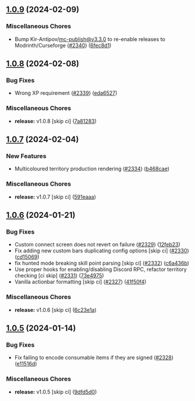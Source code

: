 ## [1.0.9](https://github.com/Wynntils/Artemis/compare/v1.0.8...v1.0.9) (2024-02-09)


### Miscellaneous Chores

* Bump Kir-Antipov/mc-publish@v3.3.0 to re-enable releases to Modrinth/Curseforge ([#2340](https://github.com/Wynntils/Artemis/issues/2340)) ([6fec8d1](https://github.com/Wynntils/Artemis/commit/6fec8d142ba4939fec2a2c176f36bcca16af4b92))

## [1.0.8](https://github.com/Wynntils/Artemis/compare/v1.0.7...v1.0.8) (2024-02-08)


### Bug Fixes

* Wrong XP requirement ([#2339](https://github.com/Wynntils/Artemis/issues/2339)) ([eda6527](https://github.com/Wynntils/Artemis/commit/eda652793e5ba3f63ce8860b9a476908067c3d62))


### Miscellaneous Chores

* **release:** v1.0.8 [skip ci] ([7a81283](https://github.com/Wynntils/Artemis/commit/7a81283a3d2187b256347a3e665480e0e455d01b))

## [1.0.7](https://github.com/Wynntils/Artemis/compare/v1.0.6...v1.0.7) (2024-02-04)


### New Features

* Multicoloured territory production rendering ([#2334](https://github.com/Wynntils/Artemis/issues/2334)) ([b468cae](https://github.com/Wynntils/Artemis/commit/b468cae092ccd3e86189ddedac208242f395d9b5))


### Miscellaneous Chores

* **release:** v1.0.7 [skip ci] ([591eaaa](https://github.com/Wynntils/Artemis/commit/591eaaaa908af8936a9f3ddb40b79a678028159f))

## [1.0.6](https://github.com/Wynntils/Artemis/compare/v1.0.5...v1.0.6) (2024-01-21)


### Bug Fixes

* Custom connect screen does not revert on failure ([#2329](https://github.com/Wynntils/Artemis/issues/2329)) ([12feb23](https://github.com/Wynntils/Artemis/commit/12feb23f01571f3db17d39587b0bc11d77f1b8b7))
* Fix adding new custom bars duplicating config options [skip ci] ([#2330](https://github.com/Wynntils/Artemis/issues/2330)) ([cd15069](https://github.com/Wynntils/Artemis/commit/cd15069651e7cce1bc61f9c24036e13bd22f1304))
* fix hunted mode breaking skill point parsing [skip ci] ([#2332](https://github.com/Wynntils/Artemis/issues/2332)) ([c6a436b](https://github.com/Wynntils/Artemis/commit/c6a436be325450e6fdaa21510af184554475fc27))
* Use proper hooks for enabling/disabling Discord RPC, refactor territory checking [ci skip] ([#2331](https://github.com/Wynntils/Artemis/issues/2331)) ([73e4975](https://github.com/Wynntils/Artemis/commit/73e49752168c89a1e8bf2eb83be5b5f3c78c556d))
* Vanilla actionbar formatting [skip ci] ([#2327](https://github.com/Wynntils/Artemis/issues/2327)) ([41f50f4](https://github.com/Wynntils/Artemis/commit/41f50f4308882b6842f1988236ef328523dc6d77))


### Miscellaneous Chores

* **release:** v1.0.6 [skip ci] ([6c23e1a](https://github.com/Wynntils/Artemis/commit/6c23e1abc076c13e1f5869c779816137e8f35912))

## [1.0.5](https://github.com/Wynntils/Artemis/compare/v1.0.4...v1.0.5) (2024-01-14)


### Bug Fixes

* Fix failing to encode consumable items if they are signed ([#2328](https://github.com/Wynntils/Artemis/issues/2328)) ([e11516d](https://github.com/Wynntils/Artemis/commit/e11516d9a1835fca1b1e2a724e39a5633b81c6f9))


### Miscellaneous Chores

* **release:** v1.0.5 [skip ci] ([9dfd5d0](https://github.com/Wynntils/Artemis/commit/9dfd5d07e44ddeddd868159e0440b416a13a9b47))

